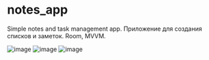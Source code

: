 # notes_app
Simple notes and task management app.
Приложение для создания списков и заметок.
Room, MVVM.


![image](https://github.com/Nerevar985/notes_app/assets/147847671/b63039c5-ab9b-4035-b2d5-79629fed85ad)
![image](https://github.com/Nerevar985/notes_app/assets/147847671/c25abfb7-3755-4395-b595-9ead878938c8)
![image](https://github.com/Nerevar985/notes_app/assets/147847671/430767a3-01e5-4e50-ae34-c364260777d0)
